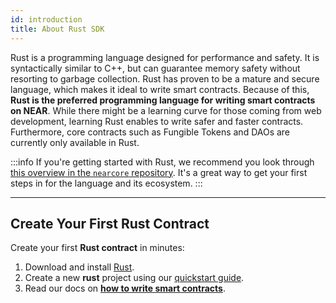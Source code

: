 ```yaml
---
id: introduction
title: About Rust SDK
---
```


Rust is a programming language designed for performance and safety. It is syntactically similar to C++, but can guarantee memory safety without resorting to garbage collection. Rust has proven to be a mature and secure language, which makes it ideal to write smart contracts. Because of this, **Rust is the preferred programming language for writing smart contracts on NEAR**. While there might be a learning curve for those coming from web development, learning Rust enables to write safer and faster contracts. Furthermore, core contracts such as Fungible Tokens and DAOs are currently only available in Rust.

:::info 
If you're getting started with Rust, we recommend you look through [this overview in the `nearcore` repository](https://github.com/near/nearcore/blob/master/docs/practices/rust.md). It's a great way to get your first steps in for the language and its ecosystem.
:::

---

## Create Your First Rust Contract
Create your first **Rust contract** in minutes:
1. Download and install [Rust](https://doc.rust-lang.org/book/ch01-01-installation.html).
2. Create a new **rust** project using our [quickstart guide](../../2.build/2.smart-contracts/quickstart.md).
3. Read our docs on **[how to write smart contracts](../../2.build/2.smart-contracts/anatomy/anatomy.md)**.